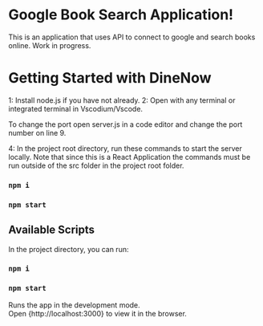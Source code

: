 # Google Book Search Application!

This is an application that uses API to connect to google and search books online. Work in progress.

# Getting Started with DineNow
1: Install node.js if you have not already.
2: Open with any terminal or integrated terminal in Vscodium/Vscode.

To change the port open server.js in a code editor and change the port number on line 9.

4: In the project root directory, run these commands to start the server locally. Note that since this is a React Application the commands must be run outside of the src folder in the project root folder.
### `npm i`
### `npm start`

## Available Scripts

In the project directory, you can run:

### `npm i`

### `npm start`

Runs the app in the development mode.\
Open {http://localhost:3000} to view it in the browser.


